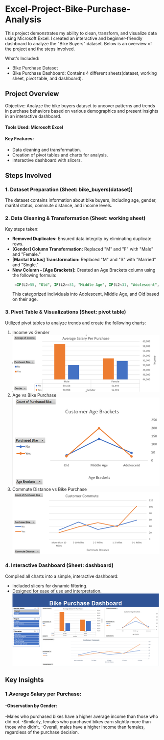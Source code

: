 # Excel-Project-Bike-Purchase-Analysis
This project demonstrates my ability to clean, transform, and visualize data using Microsoft Excel. I created an interactive and beginner-friendly dashboard to analyze the "Bike Buyers" dataset. Below is an overview of the project and the steps involved.

What's Included:
- Bike Purchase Dataset
- Bike Purchase Dashboard: Contains 4 different sheets(dataset, working sheet, pivot table, and dashboard).

## Project Overview
Objective: Analyze the bike buyers dataset to uncover patterns and trends in purchase behaviors based on various demographics and present insights in an interactive dashboard.

#### Tools Used: Microsoft Excel

#### Key Features:
- Data cleaning and transformation.
- Creation of pivot tables and charts for analysis.
- Interactive dashboard with slicers.

## Steps Involved

### 1. Dataset Preparation (Sheet: bike_buyers(dataset))
The dataset contains information about bike buyers, including age, gender, marital status, commute distance, and income levels.

### 2. Data Cleaning & Transformation (Sheet: working sheet)
Key steps taken:   
- **Removed Duplicates:** Ensured data integrity by eliminating duplicate rows.
- **[Gender] Column Transformation:** Replaced "M" and "F" with "Male" and "Female."
- **[Marital Status] Transformation:** Replaced "M" and "S" with "Married" and "Single."
- **New Column - [Age Brackets]:** Created an Age Brackets column using the following formula:
  ```sql
   =IF(L2>55, "Old", IF(L2>=31, "Middle Age", IF(L2<31, "Adolescent", "Invalid")))
  ```
  This categorized individuals into Adolescent, Middle Age, and Old based on their age.

### 3. Pivot Table & Visualizations (Sheet: pivot table)
Utilized pivot tables to analyze trends and create the following charts:
1. Income vs Gender
   ![](https://github.com/Hafsa-Ali/Excel-Project-Bike-Purchase-Analysis/blob/main/chats/avg_salary.PNG)
2. Age vs Bike Purchase
   ![](https://github.com/Hafsa-Ali/Excel-Project-Bike-Purchase-Analysis/blob/main/chats/age_brackets.PNG)
3. Commute Distance vs Bike Purchase
   ![](https://github.com/Hafsa-Ali/Excel-Project-Bike-Purchase-Analysis/blob/main/chats/customer_commute.PNG)

### 4. Interactive Dashboard (Sheet: dashboard)
Compiled all charts into a simple, interactive dashboard:
- Included slicers for dynamic filtering.
- Designed for ease of use and interpretation.
  ![](https://github.com/Hafsa-Ali/Excel-Project-Bike-Purchase-Analysis/blob/main/chats/Dashboard.PNG)

## Key Insights
### 1.Average Salary per Purchase:
#### -Observation by Gender:
  -Males who purchased bikes have a higher average income than those who did not.
  -Similarly, females who purchased bikes earn slightly more than those who didn’t.
  -Overall, males have a higher income than females, regardless of the purchase decision.

  

